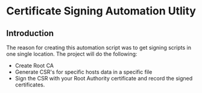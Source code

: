 # Certificate Signing Automation Utlity

## Introduction

The reason for creating this automation script was to get signing scripts in one single location. 
The project will do the following:
* Create Root CA 
* Generate CSR's for specific hosts data in a specific file
* Sign the CSR with your Root Authority certificate and record the signed certificates. 


